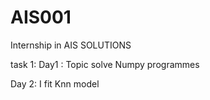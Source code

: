 # AIS001
Internship in AIS SOLUTIONS

task 1: Day1 : Topic
solve Numpy programmes

Day 2: 
I fit Knn model
